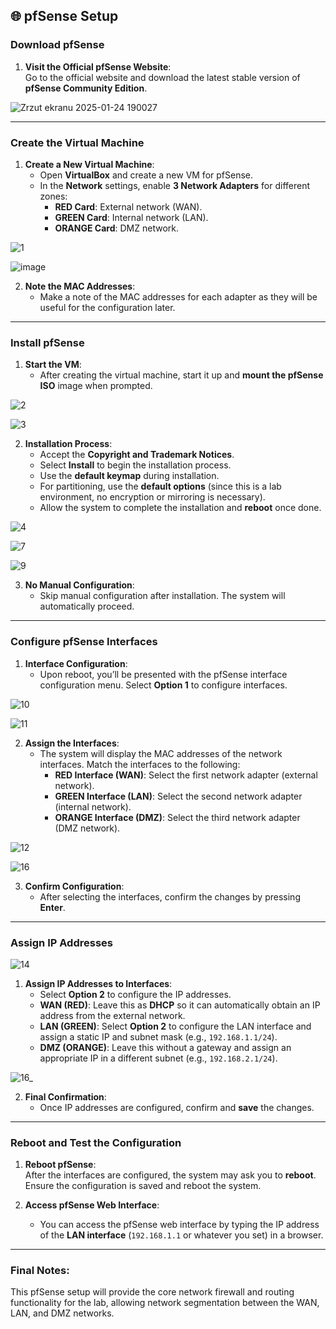 ## 🌐 **pfSense Setup**  

### **Download pfSense**  

1. **Visit the Official pfSense Website**:  
   Go to the official website and download the latest stable version of **pfSense Community Edition**.
   
![Zrzut ekranu 2025-01-24 190027](https://github.com/user-attachments/assets/14ae2f23-40f2-4bf4-8022-e42a7fffcf84)

---

### **Create the Virtual Machine**  

1. **Create a New Virtual Machine**:  
   - Open **VirtualBox** and create a new VM for pfSense.
   - In the **Network** settings, enable **3 Network Adapters** for different zones:
     - **RED Card**: External network (WAN).
     - **GREEN Card**: Internal network (LAN).
     - **ORANGE Card**: DMZ network.
    
![1](https://github.com/user-attachments/assets/edb9d3a9-cb9f-4dde-a6fe-1f8ca5b712a7)

![image](https://github.com/user-attachments/assets/22895679-701d-42a2-9744-844a08f76716)


2. **Note the MAC Addresses**:  
   - Make a note of the MAC addresses for each adapter as they will be useful for the configuration later.

---

### **Install pfSense**

1. **Start the VM**:  
   - After creating the virtual machine, start it up and **mount the pfSense ISO** image when prompted.
  
![2](https://github.com/user-attachments/assets/09b4f904-e856-466d-8445-a6fdc35d8193)

![3](https://github.com/user-attachments/assets/8d94036b-92bd-4e1f-b26e-bff1168d5830)


2. **Installation Process**:  
   - Accept the **Copyright and Trademark Notices**.
   - Select **Install** to begin the installation process.
   - Use the **default keymap** during installation.
   - For partitioning, use the **default options** (since this is a lab environment, no encryption or mirroring is necessary).
   - Allow the system to complete the installation and **reboot** once done.

![4](https://github.com/user-attachments/assets/bf9b4667-c0ec-4d7f-b287-467befbb48a2)

![7](https://github.com/user-attachments/assets/ce395c12-41b2-4a27-8a96-728d0d7f7d06)

![9](https://github.com/user-attachments/assets/509cc292-f2ef-473a-96d9-d9bc85d1b917)


3. **No Manual Configuration**:  
   - Skip manual configuration after installation. The system will automatically proceed.

---

### **Configure pfSense Interfaces**

1. **Interface Configuration**:  
   - Upon reboot, you’ll be presented with the pfSense interface configuration menu. Select **Option 1** to configure interfaces.
  
![10](https://github.com/user-attachments/assets/8bc7ea26-62ea-42f0-8268-ed8b1529c8fc)


![11](https://github.com/user-attachments/assets/66de9724-ab25-4e40-81b2-41957838c44c)


2. **Assign the Interfaces**:  
   - The system will display the MAC addresses of the network interfaces. Match the interfaces to the following:
     - **RED Interface (WAN)**: Select the first network adapter (external network).
     - **GREEN Interface (LAN)**: Select the second network adapter (internal network).
     - **ORANGE Interface (DMZ)**: Select the third network adapter (DMZ network).
    
![12](https://github.com/user-attachments/assets/1bf022a7-0142-422f-9966-1b15448b894d)

![16](https://github.com/user-attachments/assets/b798000f-ebdd-4844-b778-e5d413bb552f)



3. **Confirm Configuration**:  
   - After selecting the interfaces, confirm the changes by pressing **Enter**.

---

### **Assign IP Addresses**

![14](https://github.com/user-attachments/assets/08d77e17-ae44-402c-9c3f-9fc11c8dd45a)


1. **Assign IP Addresses to Interfaces**:  
   - Select **Option 2** to configure the IP addresses.
   - **WAN (RED)**: Leave this as **DHCP** so it can automatically obtain an IP address from the external network.
   - **LAN (GREEN)**: Select **Option 2** to configure the LAN interface and assign a static IP and subnet mask (e.g., `192.168.1.1/24`).
   - **DMZ (ORANGE)**: Leave this without a gateway and assign an appropriate IP in a different subnet (e.g., `192.168.2.1/24`).
  
![16_](https://github.com/user-attachments/assets/19437d50-62a3-4736-9499-41a47418b1f2)


2. **Final Confirmation**:  
   - Once IP addresses are configured, confirm and **save** the changes.

---

### **Reboot and Test the Configuration**

1. **Reboot pfSense**:  
   After the interfaces are configured, the system may ask you to **reboot**. Ensure the configuration is saved and reboot the system.

2. **Access pfSense Web Interface**:  
   - You can access the pfSense web interface by typing the IP address of the **LAN interface** (`192.168.1.1` or whatever you set) in a browser.

---

### **Final Notes**:  
This pfSense setup will provide the core network firewall and routing functionality for the lab, allowing network segmentation between the WAN, LAN, and DMZ networks.
